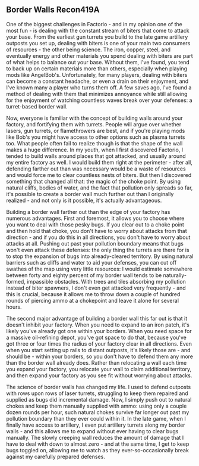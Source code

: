 ## Border Walls <author>Recon419A</author>

One of the biggest challenges in Factorio - and in my opinion one of the most fun - is dealing with the constant stream of biters that come to attack your base. From the earliest gun turrets you build to the late game artillery outposts you set up, dealing with biters is one of your main two consumers of resources - the other being science. The iron, copper, steel, and eventually energy and other materials you spend dealing with biters are part of what helps to balance out your base. Without them, I've found, you tend to back up on certain materials more than others, especially when playing mods like AngelBob's. Unfortunately, for many players, dealing with biters can become a constant headache, or even a drain on their enjoyment, and I've known many a player who turns them off. A few saves ago, I've found a method of dealing with them that minimizes annoyance while still allowing for the enjoyment of watching countless waves break over your defenses: a turret-based border wall.

Now, everyone is familiar with the concept of building walls around your factory, and fortifying them with turrets. People will argue over whether lasers, gun turrets, or flamethrowers are best, and if you're playing mods like Bob's you might have access to other options such as plasma turrets too. What people often fail to realize though is that the shape of the wall makes a huge difference. In my youth, when I first discovered Factorio, I tended to build walls around places that got attacked, and usually around my entire factory as well. I would build them right at the perimeter - after all, defending farther out than was necessary would be a waste of resources and would force me to clear countless nests of biters. But then I discovered something that changed all that: the magic of the choke point. By using natural cliffs, bodies of water, and the fact that pollution only spreads so far, it's possible to create a border wall much further out than I originally realized - and not only is it possible, it's actually advantageous.

Building a border wall farther out than the edge of your factory has numerous advantages. First and foremost, it allows you to choose where you want to deal with those pesky bugs. If you clear out to a choke point and then hold that choke, you don't have to worry about attacks from that direction - and if you do this in all directions, you don't have to worry about attacks at all. Pushing out past your pollution boundary means that bugs won't even attack these defenses: the only thing the turrets are there for is to stop the expansion of bugs into already-cleared territory. By using natural barriers such as cliffs and water to aid your defenses, you can cut off swathes of the map using very little resources: I would estimate somewhere between forty and eighty percent of my border wall tends to be naturally-formed, impassible obstacles. With trees and tiles absorbing my pollution instead of biter spawners, I don't even get attacked very frequently - and this is crucial, because it allows me to throw down a couple of hundred rounds of piercing ammo at a chokepoint and leave it alone for several hours.

The second major advantage of building a border wall this far out is that it doesn't inhibit your factory. When you need to expand to an iron patch, it's likely you've already got one within your borders. When you need space for a massive oil-refining depot, you've got space to do that, because you've got three or four times the radius of your factory clear in all directions. Even when you start setting up rails to distant outposts, it's likely those are - and should be - within your borders, so you don't have to defend them any more than the border wall already does. Rather than relocating a wall each time you expand your factory, you relocate your wall to claim additional territory, and then expand your factory as you see fit without worrying about attacks.

The science of border walls has changed my life. I used to defend outposts with rows upon rows of laser turrets, struggling to keep them repaired and supplied as bugs did incremental damage. Now, I simply push out to natural chokes and keep them manually supplied with ammo: using only a couple dozen rounds per hour, such natural chokes survive far longer out past my pollution boundary than they ever could within it. In the late game, when I finally have access to artillery, I even put artillery turrets along my border walls - and this allows me to expand without ever having to clear bugs manually. The slowly creeping wall reduces the amount of damage that I have to deal with down to almost zero - and at the same time, I get to keep bugs toggled on, allowing me to watch as they ever-so-occasionally break against my carefully prepared defenses.
